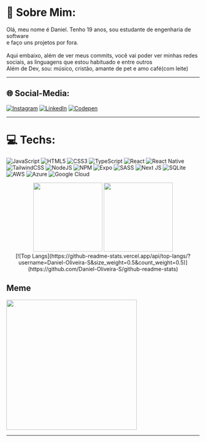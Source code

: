 # 💫 Sobre Mim:
Olá, meu nome é Daniel. Tenho 19 anos, sou estudante de engenharia de software<br>e faço uns projetos por fora. <br><br>Aqui embaixo, além de ver meus commits, você vai poder ver minhas redes sociais, as linguagens que estou habituado e entre outros<br>Além de Dev, sou: músico, cristão, amante de pet e amo café(com leite)

---

## 🌐 Social-Media:
[![Instagram](https://img.shields.io/badge/Instagram-%23E4405F.svg?logo=Instagram&logoColor=white)](https://instagram.com/https://www.instagram.com/_dannielsz/) [![LinkedIn](https://img.shields.io/badge/LinkedIn-%230077B5.svg?logo=linkedin&logoColor=white)](https://linkedin.com/in/linkedin.com/in/daniel-os) [![Codepen](https://img.shields.io/badge/Codepen-000000?style=for-the-badge&logo=codepen&logoColor=white)](https://codepen.io/https://codepen.io/Daniel-Oliveira-S) 

--- 

# 💻 Techs:
![JavaScript](https://img.shields.io/badge/javascript-%23323330.svg?style=for-the-badge&logo=javascript&logoColor=%23F7DF1E) ![HTML5](https://img.shields.io/badge/html5-%23E34F26.svg?style=for-the-badge&logo=html5&logoColor=white) ![CSS3](https://img.shields.io/badge/css3-%231572B6.svg?style=for-the-badge&logo=css3&logoColor=white) ![TypeScript](https://img.shields.io/badge/typescript-%23007ACC.svg?style=for-the-badge&logo=typescript&logoColor=white) ![React](https://img.shields.io/badge/react-%2320232a.svg?style=for-the-badge&logo=react&logoColor=%2361DAFB) ![React Native](https://img.shields.io/badge/react_native-%2320232a.svg?style=for-the-badge&logo=react&logoColor=%2361DAFB) ![TailwindCSS](https://img.shields.io/badge/tailwindcss-%2338B2AC.svg?style=for-the-badge&logo=tailwind-css&logoColor=white) ![NodeJS](https://img.shields.io/badge/node.js-6DA55F?style=for-the-badge&logo=node.js&logoColor=white) ![NPM](https://img.shields.io/badge/NPM-%23000000.svg?style=for-the-badge&logo=npm&logoColor=white) ![Expo](https://img.shields.io/badge/expo-1C1E24?style=for-the-badge&logo=expo&logoColor=#D04A37) ![SASS](https://img.shields.io/badge/SASS-hotpink.svg?style=for-the-badge&logo=SASS&logoColor=white) ![Next JS](https://img.shields.io/badge/Next-black?style=for-the-badge&logo=next.js&logoColor=white) ![SQLite](https://img.shields.io/badge/sqlite-%2307405e.svg?style=for-the-badge&logo=sqlite&logoColor=white) ![AWS](https://img.shields.io/badge/AWS-%23FF9900.svg?style=for-the-badge&logo=amazon-aws&logoColor=white) ![Azure](https://img.shields.io/badge/azure-%230072C6.svg?style=for-the-badge&logo=azure-devops&logoColor=white) ![Google Cloud](https://img.shields.io/badge/Google%20Cloud-%234285F4.svg?style=for-the-badge&logo=google-cloud&logoColor=white)


<div align="center">
 <img height="180px" src="https://github-readme-stats-sigma-five.vercel.app/api?username=Daniel-Oliveira-S&show_icons=true&theme=tokyonight&include_all_commits=true&count_private=true&hide_border=true&card_width=280"/>
 <img height="180px" src="https://github-readme-stats-sigma-five.vercel.app/api/top-langs/?username=Daniel-Oliveira-S&layout=compact&langs_count=16&theme=tokyonight&hide_border=true&card_width=280"/><br>
</div>

<div align ="center">
[![Top Langs](https://github-readme-stats.vercel.app/api/top-langs/?username=Daniel-Oliveira-S&size_weight=0.5&count_weight=0.5)](https://github.com/Daniel-Oliveira-S/github-readme-stats)
 </div>


## Meme
<img src="https://i.imgflip.com/7j1xgu.jpg" width="340px"/>

---

<!-- Proudly created with GPRM ( https://gprm.itsvg.in ) -->
